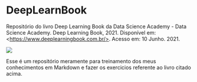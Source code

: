 # DeepLearnBook
Repositório do livro Deep Learning Book da Data Science Academy  - Data Science Academy. Deep Learning Book, 2021. Disponível em: &lt;https://www.deeplearningbook.com.br/>. Acesso em: 10 Junho. 2021.

![](../deeplearnbook/img/cap-1.jpg)

Esse é um repositório meramente para treinamento dos meus conhecimentos em Markdown e fazer os exercicios referente ao livro citado acima.